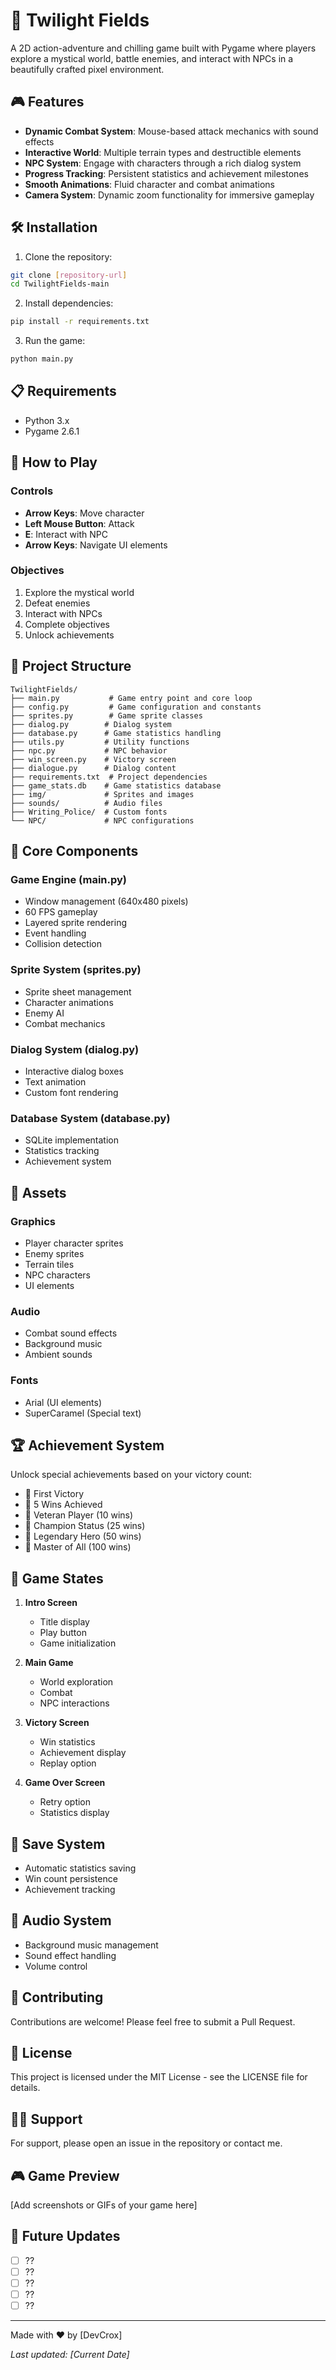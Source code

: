 # 🌙 Twilight Fields

A 2D action-adventure and chilling game built with Pygame where players explore a mystical world, battle enemies, and interact with NPCs in a beautifully crafted pixel environment.

## 🎮 Features

- **Dynamic Combat System**: Mouse-based attack mechanics with sound effects
- **Interactive World**: Multiple terrain types and destructible elements
- **NPC System**: Engage with characters through a rich dialog system
- **Progress Tracking**: Persistent statistics and achievement milestones
- **Smooth Animations**: Fluid character and combat animations
- **Camera System**: Dynamic zoom functionality for immersive gameplay

## 🛠️ Installation

1. Clone the repository:
```bash
git clone [repository-url]
cd TwilightFields-main
```

2. Install dependencies:
```bash
pip install -r requirements.txt
```

3. Run the game:
```bash
python main.py
```

## 📋 Requirements

- Python 3.x
- Pygame 2.6.1

## 🎯 How to Play

### Controls
- **Arrow Keys**: Move character
- **Left Mouse Button**: Attack
- **E**: Interact with NPC
- **Arrow Keys**: Navigate UI elements

### Objectives
1. Explore the mystical world
2. Defeat enemies
3. Interact with NPCs
4. Complete objectives
5. Unlock achievements

## 📁 Project Structure

```
TwilightFields/
├── main.py           # Game entry point and core loop
├── config.py         # Game configuration and constants
├── sprites.py        # Game sprite classes
├── dialog.py        # Dialog system
├── database.py      # Game statistics handling
├── utils.py         # Utility functions
├── npc.py           # NPC behavior
├── win_screen.py    # Victory screen
├── dialogue.py      # Dialog content
├── requirements.txt  # Project dependencies
├── game_stats.db    # Game statistics database
├── img/             # Sprites and images
├── sounds/          # Audio files
├── Writing_Police/  # Custom fonts
└── NPC/             # NPC configurations
```

## 🔧 Core Components

### Game Engine (main.py)
- Window management (640x480 pixels)
- 60 FPS gameplay
- Layered sprite rendering
- Event handling
- Collision detection

### Sprite System (sprites.py)
- Sprite sheet management
- Character animations
- Enemy AI
- Combat mechanics

### Dialog System (dialog.py)
- Interactive dialog boxes
- Text animation
- Custom font rendering

### Database System (database.py)
- SQLite implementation
- Statistics tracking
- Achievement system

## 🎨 Assets

### Graphics
- Player character sprites
- Enemy sprites
- Terrain tiles
- NPC characters
- UI elements

### Audio
- Combat sound effects
- Background music
- Ambient sounds

### Fonts
- Arial (UI elements)
- SuperCaramel (Special text)

## 🏆 Achievement System

Unlock special achievements based on your victory count:
- 🎯 First Victory
- 🌟 5 Wins Achieved
- 💫 Veteran Player (10 wins)
- 👑 Champion Status (25 wins)
- 🏅 Legendary Hero (50 wins)
- 🌠 Master of All (100 wins)

## 🔄 Game States

1. **Intro Screen**
   - Title display
   - Play button
   - Game initialization

2. **Main Game**
   - World exploration
   - Combat
   - NPC interactions

3. **Victory Screen**
   - Win statistics
   - Achievement display
   - Replay option

4. **Game Over Screen**
   - Retry option
   - Statistics display

## 💾 Save System

- Automatic statistics saving
- Win count persistence
- Achievement tracking

## 🎵 Audio System

- Background music management
- Sound effect handling
- Volume control

## 🤝 Contributing

Contributions are welcome! Please feel free to submit a Pull Request.

## 📝 License

This project is licensed under the MIT License - see the LICENSE file for details.

## 🙋‍♂️ Support

For support, please open an issue in the repository or contact me.

## 🎮 Game Preview

[Add screenshots or GIFs of your game here]

## 🔮 Future Updates

- [ ] ??
- [ ] ??
- [ ] ??
- [ ] ??
- [ ] ??

---

Made with ❤️ by [DevCrox]

*Last updated: [Current Date]* 
